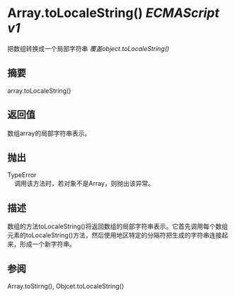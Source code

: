 # Array.toLocaleString() _ECMAScript v1_

把数组转换成一个局部字符串 _覆盖object.toLocaleString()_

## 摘要

array.toLocaleString()

## 返回值

数组array的局部字符串表示。

## 抛出

TypeError  
    调用该方法时，若对象不是Array，则抛出该异常。

## 描述

数组的方法toLocaleString()将返回数组的局部字符串表示。它首先调用每个数组元素的toLocaleString()方法，然后使用地区特定的分隔符把生成的字符串连接起来，形成一个新字符串。

## 参阅

Array.toStirng(), Objcet.toLocaleString()


